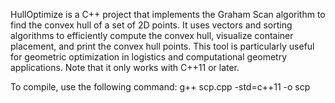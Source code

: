 HullOptimize is a C++ project that implements the Graham Scan algorithm to find the convex hull of a set of 2D points. It uses vectors and sorting algorithms to efficiently compute the convex hull, visualize container placement, and print the convex hull points. This tool is particularly useful for geometric optimization in logistics and computational geometry applications.
Note that it only works with C++11 or later. 

To compile, use the following command: g++ scp.cpp -std=c++11 -o scp
